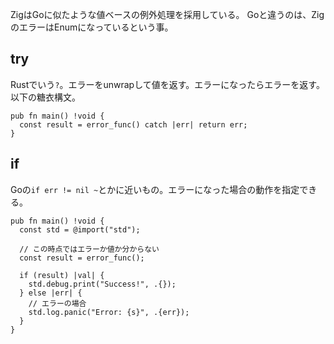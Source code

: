 ZigはGoに似たような値ベースの例外処理を採用している。
Goと違うのは、ZigのエラーはEnumになっているという事。
## try
Rustでいう`?`。エラーをunwrapして値を返す。エラーになったらエラーを返す。以下の糖衣構文。
```zig
pub fn main() !void {
  const result = error_func() catch |err| return err;
}
```

## if
Goの`if err != nil ~`とかに近いもの。エラーになった場合の動作を指定できる。
```zig
pub fn main() !void {
  const std = @import("std");
  
  // この時点ではエラーか値か分からない
  const result = error_func();

  if (result) |val| {
    std.debug.print("Success!", .{});
  } else |err| {
    // エラーの場合
	std.log.panic("Error: {s}", .{err});
  }
}
```